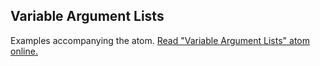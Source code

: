 ## Variable Argument Lists

Examples accompanying the atom.
[Read "Variable Argument Lists" atom online.](https://stepik.org/lesson/104336/step/1)